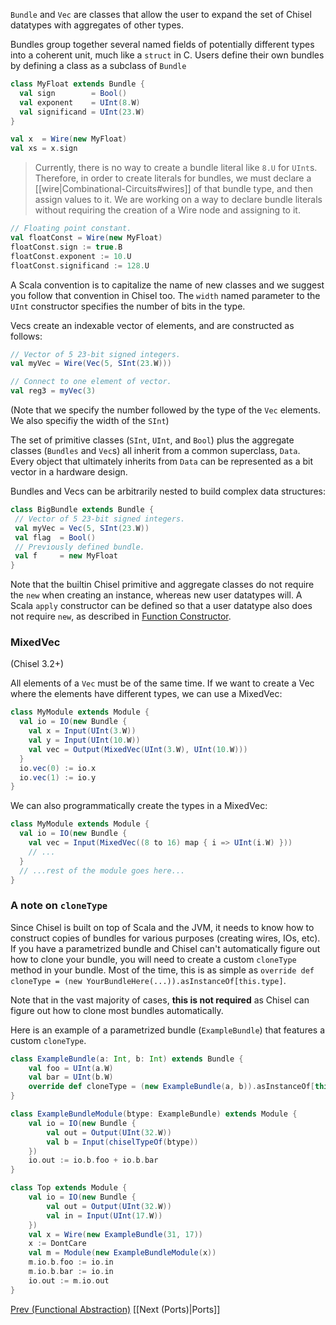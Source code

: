 `Bundle` and `Vec` are classes that allow the user to expand the set of Chisel datatypes with aggregates of other types.

Bundles group together several named fields of potentially different
types into a coherent unit, much like a `struct` in C. Users
define their own bundles by defining a class as a subclass of `Bundle`
```scala
class MyFloat extends Bundle {
  val sign        = Bool()
  val exponent    = UInt(8.W)
  val significand = UInt(23.W)
}

val x  = Wire(new MyFloat)
val xs = x.sign
```

> Currently, there is no way to create a bundle literal like ```8.U``` for ```UInt```s. Therefore, in order to create literals for bundles, we must declare a [[wire|Combinational-Circuits#wires]] of that bundle type, and then assign values to it. We are working on a way to declare bundle literals without requiring the creation of a Wire node and assigning to it.

```scala
// Floating point constant.
val floatConst = Wire(new MyFloat)
floatConst.sign := true.B
floatConst.exponent := 10.U
floatConst.significand := 128.U
```

A Scala convention is to capitalize the name of new classes and we
suggest you follow that convention in Chisel too.  The ```width```
named parameter to the `UInt` constructor specifies the number
of bits in the type.

Vecs create an indexable vector of elements, and are constructed as
follows:
```scala
// Vector of 5 23-bit signed integers.
val myVec = Wire(Vec(5, SInt(23.W)))

// Connect to one element of vector. 
val reg3 = myVec(3) 
```

(Note that we specify the number followed by the type of the `Vec` elements. We also specifiy the width of the `SInt`)

The set of primitive classes
(`SInt`, `UInt`, and `Bool`) plus the aggregate
classes (`Bundles` and `Vec`s) all inherit from a common
superclass, `Data`.  Every object that ultimately inherits from
`Data` can be represented as a bit vector in a hardware design.

Bundles and Vecs can be arbitrarily nested to build complex data
structures:
```scala
class BigBundle extends Bundle {
 // Vector of 5 23-bit signed integers.
 val myVec = Vec(5, SInt(23.W))
 val flag  = Bool()
 // Previously defined bundle.
 val f     = new MyFloat
}
```

Note that the builtin Chisel primitive and aggregate classes do not
require the `new` when creating an instance, whereas new user
datatypes will.  A Scala `apply` constructor can be defined so
that a user datatype also does not require `new`, as described in
[Function Constructor](Functional-Module-Creation).

### MixedVec

(Chisel 3.2+)

All elements of a `Vec` must be of the same time. If we want to create a Vec where the elements have different types, we can use a MixedVec:

```scala
class MyModule extends Module {
  val io = IO(new Bundle {
    val x = Input(UInt(3.W))
    val y = Input(UInt(10.W))
    val vec = Output(MixedVec(UInt(3.W), UInt(10.W)))
  }
  io.vec(0) := io.x
  io.vec(1) := io.y
}
```

We can also programmatically create the types in a MixedVec:

```scala
class MyModule extends Module {
  val io = IO(new Bundle {
    val vec = Input(MixedVec((8 to 16) map { i => UInt(i.W) }))
    // ...
  }
  // ...rest of the module goes here...
}
```

### A note on `cloneType`

Since Chisel is built on top of Scala and the JVM, it needs to know how to construct copies of bundles for various purposes (creating wires, IOs, etc). If you have a parametrized bundle and Chisel can't automatically figure out how to clone your bundle, you will need to create a custom `cloneType` method in your bundle. Most of the time, this is as simple as `override def cloneType = (new YourBundleHere(...)).asInstanceOf[this.type]`.

Note that in the vast majority of cases, **this is not required** as Chisel can figure out how to clone most bundles automatically.

Here is an example of a parametrized bundle (`ExampleBundle`) that features a custom `cloneType`.
```scala
class ExampleBundle(a: Int, b: Int) extends Bundle {
    val foo = UInt(a.W)
    val bar = UInt(b.W)
    override def cloneType = (new ExampleBundle(a, b)).asInstanceOf[this.type]
}

class ExampleBundleModule(btype: ExampleBundle) extends Module {
    val io = IO(new Bundle {
        val out = Output(UInt(32.W))
        val b = Input(chiselTypeOf(btype))
    })
    io.out := io.b.foo + io.b.bar
}

class Top extends Module {
    val io = IO(new Bundle {
        val out = Output(UInt(32.W))
        val in = Input(UInt(17.W))
    })
    val x = Wire(new ExampleBundle(31, 17))
    x := DontCare
    val m = Module(new ExampleBundleModule(x))
    m.io.b.foo := io.in
    m.io.b.bar := io.in
    io.out := m.io.out
}
```

[Prev (Functional Abstraction)](Functional-Abstraction) [[Next (Ports)|Ports]]